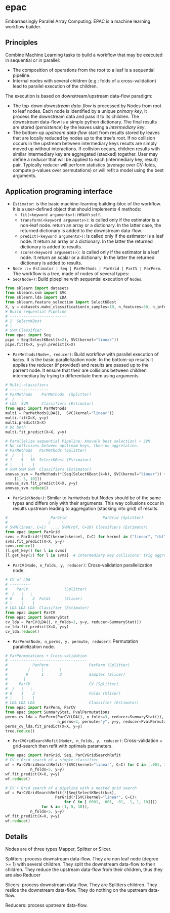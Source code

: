 epac
====

Embarrassingly Parallel Array Computing: EPAC is a machine learning workflow
builder.

Principles
----------

Combine Machine Learning tasks to build a workflow that may be executed in
sequential or in parallel:
- The composition of operations from the root to a leaf is a sequential pipeline.
- Internal nodes with several children (e.g.: folds of a cross-validation) lead
  to parallel execution of the children.

The execution is based on downstream/upstream data-flow paradigm:
- The top-down *downstream data-flow* is processed by Nodes from root to leaf nodes.
  Each node is identified by a unique *primary key*, it process the downstream
  data and pass it to its children. The downstream data-flow is a simple python
  dictionary. The final results are stored (*persistence*) by the leaves using a
  *intermediary key*.
- The bottom-up *upstream data-flow* start from results stored by leaves that 
  are locally reduced by nodes up to the tree's root. If no collision occurs
  in the upstream between intermediary keys results are simply moved up without
  interactions. If collision occurs, children results with similar intermediary key
  are aggregated (stacked) together. User may define a *reducer* that will be 
  applied to each (intermediary key, result) pair. Typically reducer will perform
  statistics (average over CV-folds, compute p-values over permutations) or will
  refit a model using the best arguments.


Application programing interface
--------------------------------

- `Estimator`: is the basic machine-learning building-bloc of the workflow. It is
   a user-defined object that should implements 4 methods:
  - `fit(<keyword arguments>)`: return `self`.
  - `transform(<keyword arguments>)`: is called only if the estimator is a non-leaf node.
     return an array or a dictionary. In the latter case, the returned dictionary
     is added to the downstream data-flow.
  - `predict(<keyword arguments>)`: is called only if the estimator is a leaf node. It return an 
     array or a dictionary. In the latter the returned dictionary is added to 
     results.
  - `score(<keyword arguments>)`: is called only if the estimator is a leaf node. It return an 
     scalar or a dictionary. In the latter the returned dictionary is added to 
     results.
- `Node ::= Estimator | Seq | ParMethods | ParGrid | ParCV | ParPerm`. The workflow
   is a tree, made of nodes of several types:
- `Seq(Node+)`: Build pipepline with sequential execution of `Nodes`.

```python
from sklearn import datasets
from sklearn.svm import SVC
from sklearn.lda import LDA
from sklearn.feature_selection import SelectKBest
X, y = datasets.make_classification(n_samples=10, n_features=50, n_informative=2)
# Build sequential Pipeline
# -------------------------
# 2  SelectKBest
# |
# SVM Classifier
from epac import Seq
pipe = Seq(SelectKBest(k=2), SVC(kernel="linear"))
pipe.fit(X=X, y=y).predict(X=X)
```

- `ParMethods(Node+, reducer)`: Build workflow with parallel execution of `Nodes`.
   It is the basic parallelization node. In the bottom-up results it applies the
   reducer (if provided) and results are passed up to the parrent node. It ensure
   that their are collisions between children intermediary by trying to differentiate
   them using arguments.

```python
# Multi-classifiers
# -----------------
# ParMethods    ParMethods  (Splitter)
#  /   \
# LDA  SVM      Classifiers (Estimator)
from epac import ParMethods
multi = ParMethods(LDA(),  SVC(kernel="linear"))
multi.fit(X=X, y=y)
multi.predict(X=X)
# Do both
multi.fit_predict(X=X, y=y)

# Parallelize sequential Pipeline: Anova(k best selection) + SVM.
# No collisions between upstream keys, then no aggretation.
# ParMethods   ParMethods (Splitter)
#  /   |   \
# 1    5   10  SelectKBest (Estimator)
# |    |    |
# SVM SVM SVM  Classifiers (Estimator)
anovas_svm = ParMethods(*[Seq(SelectKBest(k=k), SVC(kernel="linear")) for k in 
    [1, 5, 10]])
anovas_svm.fit_predict(X=X, y=y)
anovas_svm.reduce()
```

- `ParGrid(Node+)`: Similar to `ParMethods` but Nodes should be of the same types
   and differs only with their arguments. This way collusions occur in results
   upstream leading to aggregation (stacking into grid) of results.

```python
#                   ParGrid                ParGrid (Splitter)
#                  /     \
# SVM(linear, C=1)  .... SVM(rbf, C=10) Classifiers (Estimator)
from epac import ParGrid
svms = ParGrid(*[SVC(kernel=kernel, C=C) for kernel in ("linear", "rbf") for C in [1, 10]])
svms.fit_predict(X=X, y=y)
svms.reduce()
[l.get_key() for l in svms]
[l.get_key(2) for l in svms]  # intermediary key collisions: trig aggregation
```

- `ParCV(Node, n_folds, y, reducer)`: Cross-validation parallelization node.

```python
# CV of LDA
# ---------
#    ParCV                (Splitter)
#  /   |   \
# 0    1    2  Folds      (Slicer)
# |    |    |
# LDA LDA LDA  Classifier (Estimator)
from epac import ParCV
from epac import SummaryStat
cv_lda = ParCV(LDA(), n_folds=3, y=y, reducer=SummaryStat())
cv_lda.fit_predict(X=X, y=y)
cv_lda.reduce()
```

- `ParPerm(Node, n_perms, y, permute, reducer)`:  Permutation parallelization node.

```python
# ParPermutations + Cross-validation
# ----------------------------------
#           ParPerm                  ParPerm (Splitter)
#         /     |       \
#        0      1       2            Samples (Slicer)
#       |
#     ParCV                          CV (Splitter)
#  /   |   \
# 0    1    2                        Folds (Slicer)
# |    |    |
# LDA LDA LDA                        Classifier (Estimator)
from epac import ParPerm, ParCV
from epac import SummaryStat, PvalPermutations
perms_cv_lda = ParPerm(ParCV(LDA(), n_folds=3, reducer=SummaryStat()),
                       n_perms=3, permute="y", y=y, reducer=PvalPermutations())
perms_cv_lda.fit_predict(X=X, y=y)
tree.reduce()
```

- `ParCVGridSearchRefit(Node+, n_folds, y, reducer)`:  Cross-validation + grid-search then refit with optimals parameters.

```python
from epac import ParGrid, Seq, ParCVGridSearchRefit
# CV + Grid search of a simple classifier
wf = ParCVGridSearchRefit(*[SVC(kernel="linear", C=C) for C in [.001, 1, 100]],
           n_folds=5, y=y)
wf.fit_predict(X=X, y=y)
wf.reduce()

# CV + Grid search of a pipeline with a nested grid search
wf = ParCVGridSearchRefit(*[Seq(SelectKBest(k=k),
                      ParGrid(*[SVC(kernel="linear", C=C)\
                          for C in [.0001, .001, .01, .1, 1, 10]]))
                for k in [1, 5, 10]],
           n_folds=5, y=y)
wf.fit_predict(X=X, y=y)
wf.reduce()
```


Details
-------

Nodes are of three types Mapper, Splitter or Slicer.

Splitters: process downstream data-flow.
They are non leaf node  (degree >= 1) with several children.
They split the downstream data-flow to their children.
They reduce the upstream data-flow from their children, thus they are
also Reducer

Slicers: process downstream data-flow.
They are Splitters children.
They reslice the downstream data-flow.
They do nothing on the upstream data-flow.

Reducers: process upstream data-flow.
